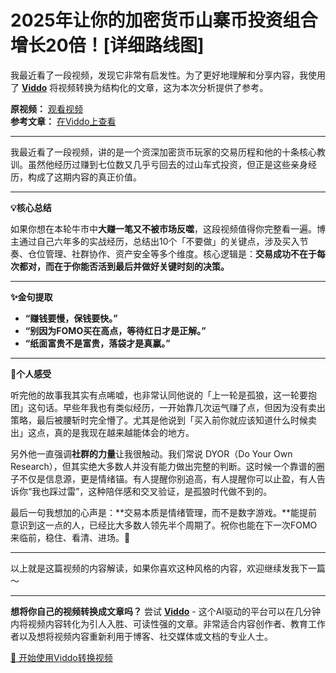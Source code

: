# 2025年让你的加密货币山寨币投资组合增长20倍！[详细路线图]

我最近看了一段视频，发现它非常有启发性。为了更好地理解和分享内容，我使用了 **[Viddo](https://viddo.pro/)** 将视频转换为结构化的文章，这为本次分析提供了参考。

**原视频：** [观看视频](https://www.youtube.com/watch?v=q2vykOr2zic)  
**参考文章：** [在Viddo上查看](https://viddo.pro/zh/video-result/67bb32df-bd55-4610-935d-d2d69ee5ea5f)

---

我最近看了一段视频，讲的是一个资深加密货币玩家的交易历程和他的十条核心教训。虽然他经历过赚到七位数又几乎亏回去的过山车式投资，但正是这些亲身经历，构成了这期内容的真正价值。

---

**💡核心总结**

如果你想在本轮牛市中**大赚一笔又不被市场反噬**，这段视频值得你完整看一遍。博主通过自己六年多的实战经历，总结出10个「不要做」的关键点，涉及买入节奏、仓位管理、社群协作、资产安全等多个维度。核心逻辑是：**交易成功不在于每次都对，而在于你能否活到最后并做好关键时刻的决策。**

---

**✨金句提取**

- **“赚钱要慢，保钱要快。”**
- **“别因为FOMO买在高点，等待红日才是正解。”**
- **“纸面富贵不是富贵，落袋才是真赢。”**

---

**🧠个人感受**

听完他的故事我其实有点唏嘘，也非常认同他说的「上一轮是孤狼，这一轮要抱团」这句话。早些年我也有类似经历，一开始靠几次运气赚了点，但因为没有卖出策略，最后被腰斩时完全懵了。尤其是他说到「买入前你就应该知道什么时候卖出」这点，真的是我现在越来越能体会的地方。

另外他一直强调**社群的力量**让我很触动。我们常说 DYOR（Do Your Own Research），但其实绝大多数人并没有能力做出完整的判断。这时候一个靠谱的圈子不仅是信息源，更是情绪锚。有人提醒你别追高，有人提醒你可以止盈，有人告诉你“我也踩过雷”，这种陪伴感和交叉验证，是孤狼时代做不到的。

最后一句我想加的心声是：**交易本质是情绪管理，而不是数字游戏。**能提前意识到这一点的人，已经比大多数人领先半个周期了。祝你也能在下一次FOMO来临前，稳住、看清、进场。💪

---

以上就是这篇视频的内容解读，如果你喜欢这种风格的内容，欢迎继续发我下一篇～

---

**想将你自己的视频转换成文章吗？** 尝试 **[Viddo](https://viddo.pro/)** - 这个AI驱动的平台可以在几分钟内将视频内容转化为引人入胜、可读性强的文章。非常适合内容创作者、教育工作者以及想将视频内容重新利用于博客、社交媒体或文档的专业人士。

[🚀 开始使用Viddo转换视频](https://viddo.pro/)
